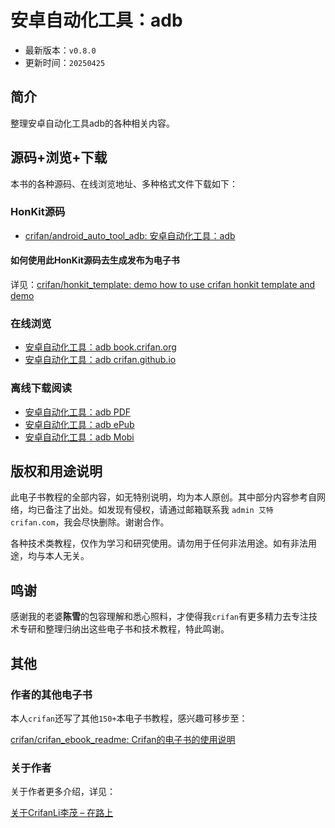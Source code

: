 # 安卓自动化工具：adb

* 最新版本：`v0.8.0`
* 更新时间：`20250425`

## 简介

整理安卓自动化工具adb的各种相关内容。

## 源码+浏览+下载

本书的各种源码、在线浏览地址、多种格式文件下载如下：

### HonKit源码

* [crifan/android_auto_tool_adb: 安卓自动化工具：adb](https://github.com/crifan/android_auto_tool_adb)

#### 如何使用此HonKit源码去生成发布为电子书

详见：[crifan/honkit_template: demo how to use crifan honkit template and demo](https://github.com/crifan/honkit_template)

### 在线浏览

* [安卓自动化工具：adb book.crifan.org](https://book.crifan.org/books/android_auto_tool_adb/website/)
* [安卓自动化工具：adb crifan.github.io](https://crifan.github.io/android_auto_tool_adb/website/)

### 离线下载阅读

* [安卓自动化工具：adb PDF](https://book.crifan.org/books/android_auto_tool_adb/pdf/android_auto_tool_adb.pdf)
* [安卓自动化工具：adb ePub](https://book.crifan.org/books/android_auto_tool_adb/epub/android_auto_tool_adb.epub)
* [安卓自动化工具：adb Mobi](https://book.crifan.org/books/android_auto_tool_adb/mobi/android_auto_tool_adb.mobi)

## 版权和用途说明

此电子书教程的全部内容，如无特别说明，均为本人原创。其中部分内容参考自网络，均已备注了出处。如发现有侵权，请通过邮箱联系我 `admin 艾特 crifan.com`，我会尽快删除。谢谢合作。

各种技术类教程，仅作为学习和研究使用。请勿用于任何非法用途。如有非法用途，均与本人无关。

## 鸣谢

感谢我的老婆**陈雪**的包容理解和悉心照料，才使得我`crifan`有更多精力去专注技术专研和整理归纳出这些电子书和技术教程，特此鸣谢。

## 其他

### 作者的其他电子书

本人`crifan`还写了其他`150+`本电子书教程，感兴趣可移步至：

[crifan/crifan_ebook_readme: Crifan的电子书的使用说明](https://github.com/crifan/crifan_ebook_readme)

### 关于作者

关于作者更多介绍，详见：

[关于CrifanLi李茂 – 在路上](https://www.crifan.org/about/)
